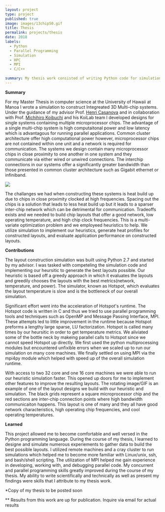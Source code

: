 ```yaml
---
layout: project
type: project
published: true
image: images/13chip50.gif
title: Thesis
permalink: projects/thesis
date: 2018
labels:
  - Python
  - Parallel Programming
  - Simulation
  - HPC
  - MPI
  - C/C++
  
summary: My thesis work consisted of writing Python code for simulation and experiements to design multi-chip systems. 
---
```




__Summary__

For my Master Thesis in computer science at the University of Hawaii at Manoa I wrote a simulation to construct Integreated 3D Multi-chip systems.  Under the guidance of my advisor Prof. [Henri Casanova](https://henricasanova.github.io/) and in collaboration with Prof. [Michihiro Koibuchi](https://www.nii.ac.jp/en/faculty/architecture/koibuchi_michihiro/) and his KoiLab team I developed designs for single systems containing multiple microprocessor chips.  The advantage of a single multi-chip system is high computaitonal power and low latency which is advantagous for running parallel applications.  Common cluster architecture offer high computational power however, microprocessor chips are not contained within one unit and a network is required for communication.  The systems we design contain many microprocessor chips in close proximity to one another in one system and they communicate via either wired or unwired connections.  The interchip connections in our systems offer a significantly greater bandwidth than those presented in common cluster architecture such as Gigabit ethernet or infiniband.

<div class="ui images">
  <img class="ui image medium right floated round image" src="../images/13chip50.gif">
</div>

The challanges we had when constructing these systems is heat build up due to chips in close proximity clocked at high frequencies.  Spacing out the chips is a solution that leads to less heat build up but it leads to a sparser inter-chip network which can be detrimental for communication.  Tradeoffs exists and we needed to build chip layouts that offer a good network, low operating temperature, and high chip clock frequencies.  This is a multi-variate optimization problem and we employeed heuristics to help.  We utilize simulation to implement our heuristics, generate heat profiles for constructed layouts, and evaluate application performance on constructed layouts.

**Contributions**

The layout construction simulation was built using Python 2.7 and started by my advisor.  I was tasked with competeling the simulation code and implementing our heursitic to generate the best layouts possible.  Our heuristic is based off a greedy approach in which it evaluates the layouts and greedily chooses the layouts with the best metrics(network, temperature, and power).  The simulator, known as Hotspot,  which evaluates the layout temperature is slow and is the bottleneck of our overall simulation.  

Significant effort went into the acceleration of Hotspot's runtime.  The Hotspot code is written in C and thus we tried to use parallel programming tools and techniques such as OpenMP and Message Passing Interface, MPI.  These attempts led to little improvement in the runtime because Hotspot preforms a lengthy large sparse, LU factorization.  Hotspot is called many times by our heursitic in order to get temperature metrics.  We aliviated some of the bottle neck by makeing parallel calls to Hotspot since we cannot speed Hotspot up directly.  We first used the python multiprocessing modules but encountered unfixible errors when we scaled up to run our simulation on many core machines.  We finally settled on using MPI via the mpi4py module which helped with speed up of the overall simulation runtime.

With access to two 32 core and one 16 core machines we were able to run our heuristic simulation faster.  This opened up doors for me to implement other features to improve the resulting layouts.  The rotating image/GIF is an example of one of the layout designs we build with our heuristic and simulation.  The black grids represent a square microprocessor chip and the red sections are inter-chip connection points where high bandwidth communicaiton happens.  This layout is one of many and they all have good network characteristics, high operating chip frequencies, and cool operating temperatures.   

__Learned__

This project allowed me to become comfortable and well versed in the Python programming language.  During the course of my thesis, I learned to designe and simulate numerous experiements to gather data to build the best possible layouts.  I utilized remote machines and a cray cluster to run simulations which helped me to become more familiar with Linux/unix, ssh, and bash/shell scripting.  The utilization of MPI helped me gain experience in developing, working with, and debugging parallel code.  My concurrent and parallel programming skills greatly improved during the course of my thesis.  My ability to write scientifically and technically as well as present my findings were skills that I attribute to my thesis work.  

*Copy of my thesis to be posted soon

** Results from this work are up for publication.  Inquire via email for actual results
